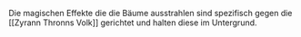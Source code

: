 
Die magischen Effekte die die Bäume ausstrahlen sind spezifisch gegen die [[Zyrann Thronns Volk]] gerichtet und halten diese im Untergrund.
